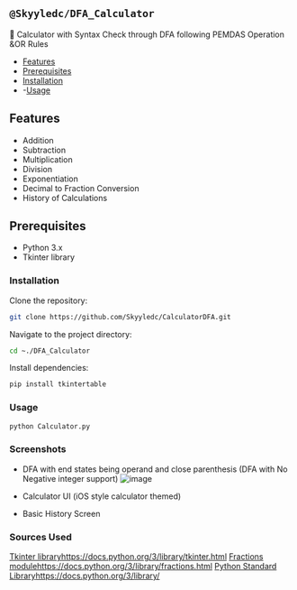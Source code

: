 ## `@Skyyledc/DFA_Calculator`
🤖 Calculator with Syntax Check through DFA following PEMDAS Operation &OR Rules

- [Features](#features)
- [Prerequisites](#prerequisites)
- [Installation](#installation)
- -[Usage](#usage)

## Features

- Addition
- Subtraction
- Multiplication
- Division
- Exponentiation
- Decimal to Fraction Conversion
- History of Calculations

## Prerequisites

- Python 3.x
- Tkinter library

### Installation

Clone the repository:
```bash
git clone https://github.com/Skyyledc/CalculatorDFA.git
```
Navigate to the project directory:
```bash
cd ~./DFA_Calculator
```
Install dependencies:
```bash
pip install tkintertable
```

### Usage
```bash
python Calculator.py
```

### Screenshots

- DFA with end states being operand and close parenthesis (DFA with No Negative integer support)
![image](https://github.com/Skyyledc/CalculatorDFA/assets/123300731/b34fa3a2-5779-4a3c-9d5d-e668854f4aad)

- Calculator UI (iOS style calculator themed)

- Basic History Screen

### Sources Used
[Tkinter library](https://docs.python.org/3/library/tkinter.html)https://docs.python.org/3/library/tkinter.html
[Fractions module](https://docs.python.org/3/library/fractions.html)https://docs.python.org/3/library/fractions.html
[Python Standard Library](https://docs.python.org/3/library/)https://docs.python.org/3/library/


